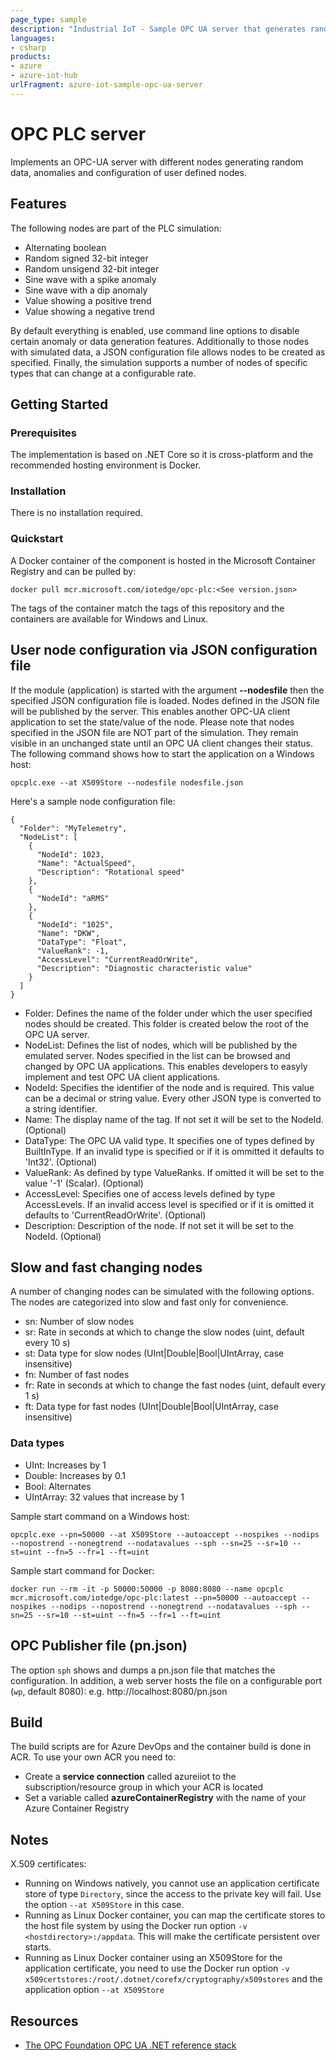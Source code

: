 ```yaml
---
page_type: sample
description: "Industrial IoT - Sample OPC UA server that generates random data and anomalies."
languages:
- csharp
products:
- azure
- azure-iot-hub
urlFragment: azure-iot-sample-opc-ua-server
---
```



# OPC PLC server
Implements an OPC-UA server with different nodes generating random data, anomalies and configuration of user defined nodes.

## Features
The following nodes are part of the PLC simulation:
- Alternating boolean
- Random signed 32-bit integer
- Random unsigend 32-bit integer
- Sine wave with a spike anomaly
- Sine wave with a dip anomaly
- Value showing a positive trend
- Value showing a negative trend

By default everything is enabled, use command line options to disable certain anomaly or data generation features.
Additionally to those nodes with simulated data, a JSON configuration file allows nodes to be created as specified. Finally, the simulation supports a number of nodes of specific types that can change at a configurable rate.

## Getting Started

### Prerequisites

The implementation is based on .NET Core so it is cross-platform and the recommended hosting environment is Docker.

### Installation

There is no installation required.

### Quickstart

A Docker container of the component is hosted in the Microsoft Container Registry and can be pulled by:
~~~
docker pull mcr.microsoft.com/iotedge/opc-plc:<See version.json>
~~~
The tags of the container match the tags of this repository and the containers are available for Windows and Linux. 

## User node configuration via JSON configuration file
If the module (application) is started with the argument **--nodesfile** then the specified JSON configuration file is loaded.
Nodes defined in the JSON file will be published by the server. This enables another OPC-UA client application to set the state/value of the node. Please note that nodes specified in the JSON file are NOT part of the simulation. They remain visible in an unchanged state until an OPC UA client changes their status.
The following command shows how to start the application on a Windows host:
~~~
opcplc.exe --at X509Store --nodesfile nodesfile.json
~~~
Here's a sample node configuration file:
~~~
{
  "Folder": "MyTelemetry",
  "NodeList": [
    {
      "NodeId": 1023,
      "Name": "ActualSpeed",
      "Description": "Rotational speed"
    },
    {
      "NodeId": "aRMS"
    },
    {
      "NodeId": "1025",
      "Name": "DKW",
      "DataType": "Float",
      "ValueRank": -1,
      "AccessLevel": "CurrentReadOrWrite",
      "Description": "Diagnostic characteristic value"
    }
  ]
}
~~~
- Folder: Defines the name of the folder under which the user specified nodes should be created. This folder is created below the root of the OPC UA server.
- NodeList: Defines the list of nodes, which will be published by the emulated server. Nodes specified in the list can be browsed and changed by OPC UA applications. This enables developers to easyly implement and test OPC UA client applications.
- NodeId: Specifies the identifier of the node and is required. This value can be a decimal or string value. Every other JSON type is converted to a string identifier.
- Name: The display name of the tag. If not set it will be set to the NodeId. (Optional)
- DataType: The OPC UA valid type. It specifies one of types defined by BuiltInType. If an invalid type is specified or if it is ommitted it defaults to 'Int32'. (Optional)
- ValueRank: As defined by type ValueRanks. If omitted it will be set to the value '-1' (Scalar). (Optional)
- AccessLevel: Specifies one of access levels defined by type AccessLevels. If an invalid access level is specified or if it is omitted it defaults to 'CurrentReadOrWrite'. (Optional)
- Description: Description of the node. If not set it will be set to the NodeId. (Optional)

## Slow and fast changing nodes
A number of changing nodes can be simulated with the following options. The nodes are categorized into slow and fast only for convenience.
- sn: Number of slow nodes
- sr: Rate in seconds at which to change the slow nodes (uint, default every 10 s)
- st: Data type for slow nodes (UInt|Double|Bool|UIntArray, case insensitive)
- fn: Number of fast nodes
- fr: Rate in seconds at which to change the fast nodes (uint, default every 1 s)
- ft: Data type for fast nodes (UInt|Double|Bool|UIntArray, case insensitive)

### Data types
- UInt: Increases by 1
- Double: Increases by 0.1
- Bool: Alternates
- UIntArray: 32 values that increase by 1

Sample start command on a Windows host:
~~~
opcplc.exe --pn=50000 --at X509Store --autoaccept --nospikes --nodips --nopostrend --nonegtrend --nodatavalues --sph --sn=25 --sr=10 --st=uint --fn=5 --fr=1 --ft=uint
~~~

Sample start command for Docker:
~~~
docker run --rm -it -p 50000:50000 -p 8080:8080 --name opcplc mcr.microsoft.com/iotedge/opc-plc:latest --pn=50000 --autoaccept --nospikes --nodips --nopostrend --nonegtrend --nodatavalues --sph --sn=25 --sr=10 --st=uint --fn=5 --fr=1 --ft=uint
~~~

## OPC Publisher file (pn.json)
The option `sph` shows and dumps a pn.json file that matches the configuration. In addition, a web server hosts the file on a configurable port (`wp`, default 8080): e.g. http://localhost:8080/pn.json

## Build

The build scripts are for Azure DevOps and the container build is done in ACR. To use your own ACR you need to:

- Create a **service connection** called azureiiot to the subscription/resource group in which your ACR is located
- Set a variable called **azureContainerRegistry** with the name of your Azure Container Registry

## Notes

X.509 certificates:

* Running on Windows natively, you cannot use an application certificate store of type `Directory`, since the access to the private key will fail. Use the option `--at X509Store` in this case.
* Running as Linux Docker container, you can map the certificate stores to the host file system by using the Docker run option `-v <hostdirectory>:/appdata`. This will make the certificate persistent over starts.
* Running as Linux Docker container using an X509Store for the application certificate, you need to use the Docker run option `-v x509certstores:/root/.dotnet/corefx/cryptography/x509stores` and the application option `--at X509Store`

## Resources

- [The OPC Foundation OPC UA .NET reference stack](https://github.com/OPCFoundation/UA-.NETStandard)
